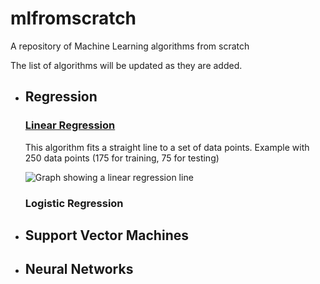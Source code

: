 # mlfromscratch
A repository of Machine Learning algorithms from scratch

The list of algorithms will be updated as they are added.

- ## **Regression**
  ### [Linear Regression](https://github.com/shamikbose/mlfromscratch/LinearRegression.py)
  This algorithm fits a straight line to a set of data points. Example with 250 data points (175 for training, 75 for testing)
  
  ![Graph showing a linear regression line](https://github.com/shamikbose/mlfromscratch/tree/DataCreationForRegression/imgs/LinearRegression.png)
  ### Logistic Regression

- ## **Support Vector Machines**
  
- ## **Neural Networks**
